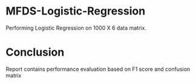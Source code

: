 # MFDS-Logistic-Regression
Performing Logistic Regression on 1000 X 6 data matrix.

# Conclusion
Report contains performance evaluation based on F1 score and confusion matrix
